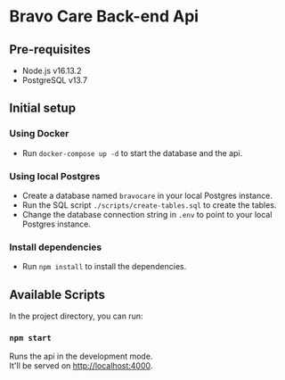 # Bravo Care Back-end Api

## Pre-requisites

- Node.js v16.13.2
- PostgreSQL v13.7

## Initial setup

### Using Docker
- Run `docker-compose up -d` to start the database and the api.

### Using local Postgres
- Create a database named `bravocare` in your local Postgres instance.
- Run the SQL script `./scripts/create-tables.sql` to create the tables.
- Change the database connection string in `.env` to point to your local Postgres instance.

### Install dependencies
- Run `npm install` to install the dependencies.

## Available Scripts

In the project directory, you can run:

### `npm start`

Runs the api in the development mode.\
It'll be served on [http://localhost:4000](http://localhost:4000).
